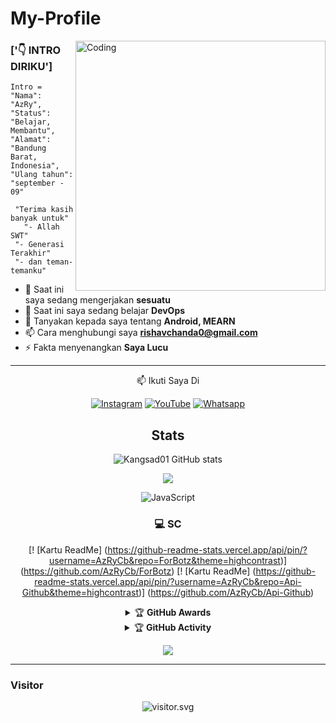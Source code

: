 # My-Profile
<img align="right" alt="Coding" width="400" src="https://cdn.dribbble.com/users/730703/screenshots/6581243/avento.gif" />
 
 ### ['👇 INTRO DIRIKU']
```
Intro =
"Nama": "AzRy",
"Status": "Belajar, Membantu",
"Alamat": "Bandung Barat, Indonesia",
"Ulang tahun": "september - 09"
   
 "Terima kasih banyak untuk"
   "- Allah SWT"
 "- Generasi Terakhir"
 "- dan teman-temanku"
```

- 🔭 Saat ini saya sedang mengerjakan **sesuatu**
- 🌱 Saat ini saya sedang belajar **DevOps**
- 💬 Tanyakan kepada saya tentang **Android, MEARN**
- 📫 Cara menghubungi saya **rishavchanda0@gmail.com**
- ⚡ Fakta menyenangkan **Saya Lucu**
    
<div align="center">

---

<p align="center">
📫 Ikuti Saya Di
</p>

<p align="center">
<a href="https://www.instagram.com/senpai_chan_gemoy" target="_blank"><img src="https://img.shields.io/badge/Instagram-%23E4405F.svg?&style=flat-square&logo=instagram&logoColor=white" alt="Instagram"></a>
<a href="bit.ly/Papah-Chan" target="_blank"><img src="https://img.shields.io/badge/YouTube-%231877F2.svg?&style=flat-square&logo=YouTube&logoColor=white" alt="YouTube"></a>
<a href="https://wa.me/6281268416245" target="_blank"><img src="https://img.shields.io/badge/Whatsapp-%808080.svg?&style=flat-square&logo=Whatsapp&logoColor=white" alt="Whatsapp"></a>
</p>

## Stats
![Kangsad01 GitHub stats](https://github-readme-stats.vercel.app/api?username=Kangsad01&show_icons=true&theme=radical)
<p align="center"><a href="https://github.com/Kangsad01"><img src="https://github-readme-stats.vercel.app/api/top-langs/?username=pasyaganz&theme=radical&layout=compact"></a></p>
<img alt="JavaScript" src="https://img.shields.io/badge/javascript%20-%23323330.svg?&style=for-the-badge&logo=javascript&logoColor=%23F7DF1E"/>

### 💻 SC
[! [Kartu ReadMe] (https://github-readme-stats.vercel.app/api/pin/?username=AzRyCb&repo=ForBotz&theme=highcontrast)] (https://github.com/AzRyCb/ForBotz)
[! [Kartu ReadMe] (https://github-readme-stats.vercel.app/api/pin/?username=AzRyCb&repo=Api-Github&theme=highcontrast)] (https://github.com/AzRyCb/Api-Github)


<details>
    <summary>&#127942 <b>GitHub Awards</b></summary><br/>

![Github Trophy](https://github-profile-trophy.vercel.app/?username=Kangsad01)

</details>

<details>
    <summary>&#127942 <b>GitHub Activity</b></summary><br/>

![Metrics](https://metrics.lecoq.io/Kangsad01?template=classic&repositories.forks=true&languages=1&languages.colors=github&languages.threshold=0%25&config.timezone=Asia%2Fsurabaya)

</details> 

![](https://visitor-badge.glitch.me/badge?page_id=Kangsad01)

---



<h3 align="left">Visitor</h3>
<p align="center">
<img src="https://count.caliphdev.my.id/get/@AzRyCb?theme=rule34" alt="visitor.svg">
</p>

